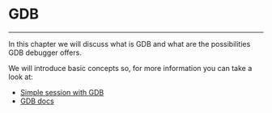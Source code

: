 # GDB
---

In this chapter we will discuss what is GDB and what are the possibilities GDB debugger offers.

We will introduce basic concepts so, for more information you can take a look at:
- [Simple session with GDB](http://faculty.kutztown.edu/spiegel/Debugging/DebugPrimer.htm)
- [GDB docs](https://sourceware.org/gdb/current/onlinedocs/gdb/)

